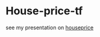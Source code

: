 # House-price-tf
see my presentation on [houseprice](https://www.canva.com/design/DAGlDbxjlKQ/qBCZsciy4LGX6oFWZsxYww/view?utm_content=DAGlDbxjlKQ&utm_campaign=designshare&utm_medium=link2&utm_source=uniquelinks&utlId=h62098c7512)

